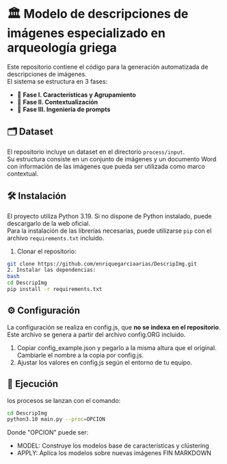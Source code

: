 # 🏛️ Modelo de descripciones de imágenes especializado en arqueología griega

Este repositorio contiene el código para la generación automatizada de descripciones de imágenes.  
El sistema se estructura en 3 fases:
- 🧮 **Fase I. Características y Agrupamiento**
- 🧭 **Fase II. Contextualización**
- 🧠 **Fase III. Ingeniería de prompts**

## 🗂️ Dataset
El repositorio incluye un dataset en el directorio `process/input`.  
Su estructura consiste en un conjunto de imágenes y un documento Word con información de las imágenes que pueda ser utilizada como marco contextual.

## 🛠️ Instalación
El proyecto utiliza Python 3.19. Si no dispone de Python instalado, puede descargarlo de la web oficial.  
Para la instalación de las librerías necesarias, puede utilizarse `pip` con el archivo `requirements.txt` incluido.

1. Clonar el repositorio:
```bash
git clone https://github.com/enriquegarciaarias/DescripImg.git
2. Instalar las dependencias:
bash
cd DescripImg
pip install -r requirements.txt
```

## ⚙️ Configuración
La configuración se realiza en config.js, que **no se indexa en el repositorio**. Este archivo se genera a partir del archivo config.ORG incluido.

1. Copiar config_example.json y pegarlo a la misma altura que el original. Cambiarle el nombre a la copia por config.js.
2. Ajustar los valores en config.js según el entorno de tu equipo.

## 🚀 Ejecución
los procesos se lanzan con el comando:
```bash
cd DescripImg
python3.10 main.py --proc=OPCION
```

Donde "OPCION" puede ser:
- MODEL: Construye los modelos base de características y clústering
- APPLY: Aplica los modelos sobre nuevas imágenes FIN MARKDOWN

